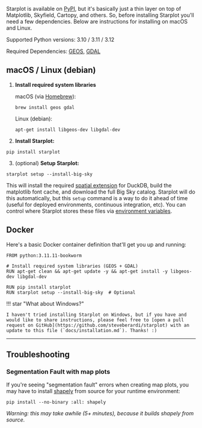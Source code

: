 Starplot is available on [PyPI](https://pypi.org/project/starplot/), but it's basically just a thin layer on top of Matplotlib, Skyfield, Cartopy, and others. So, before installing Starplot you'll need a few dependencies. Below are instructions for installing on macOS and Linux.

Supported Python versions: 3.10 / 3.11 / 3.12

Required Dependencies: [GEOS](https://libgeos.org/), [GDAL](https://gdal.org/)




## macOS / Linux (debian)

1. **Install required system libraries**

    macOS (via [Homebrew](https://brew.sh/)):
    ```
    brew install geos gdal
    ```

    Linux (debian):
    ```
    apt-get install libgeos-dev libgdal-dev
    ```

2. **Install Starplot:**
```
pip install starplot
```

3. (optional) **Setup Starplot:**
```
starplot setup --install-big-sky
```
This will install the required [spatial extension](https://duckdb.org/docs/extensions/spatial/overview.html) for DuckDB, build the matplotlib font cache, and download the full Big Sky catalog. Starplot will do this automatically, but this `setup` command is a way to do it ahead of time (useful for deployed environments, continuous integration, etc). You can control where Starplot stores these files via [environment variables](reference-settings.md).

## Docker

Here's a basic Docker container definition that'll get you up and running:

```docker
FROM python:3.11.11-bookworm

# Install required system libraries (GEOS + GDAL)
RUN apt-get clean && apt-get update -y && apt-get install -y libgeos-dev libgdal-dev

RUN pip install starplot
RUN starplot setup --install-big-sky  # Optional
```

!!! star "What about Windows?"

    I haven't tried installing Starplot on Windows, but if you have and would like to share instructions, please feel free to [open a pull request on GitHub](https://github.com/steveberardi/starplot) with an update to this file (`docs/installation.md`). Thanks! :)

---

## Troubleshooting

### Segmentation Fault with map plots

If you're seeing "segmentation fault" errors when creating map plots, you may have to install [shapely](https://shapely.readthedocs.io/en/stable/index.html) from source for your runtime environment:
```
pip install --no-binary :all: shapely
```
*Warning: this may take awhile (5+ minutes), because it builds shapely from source.*
